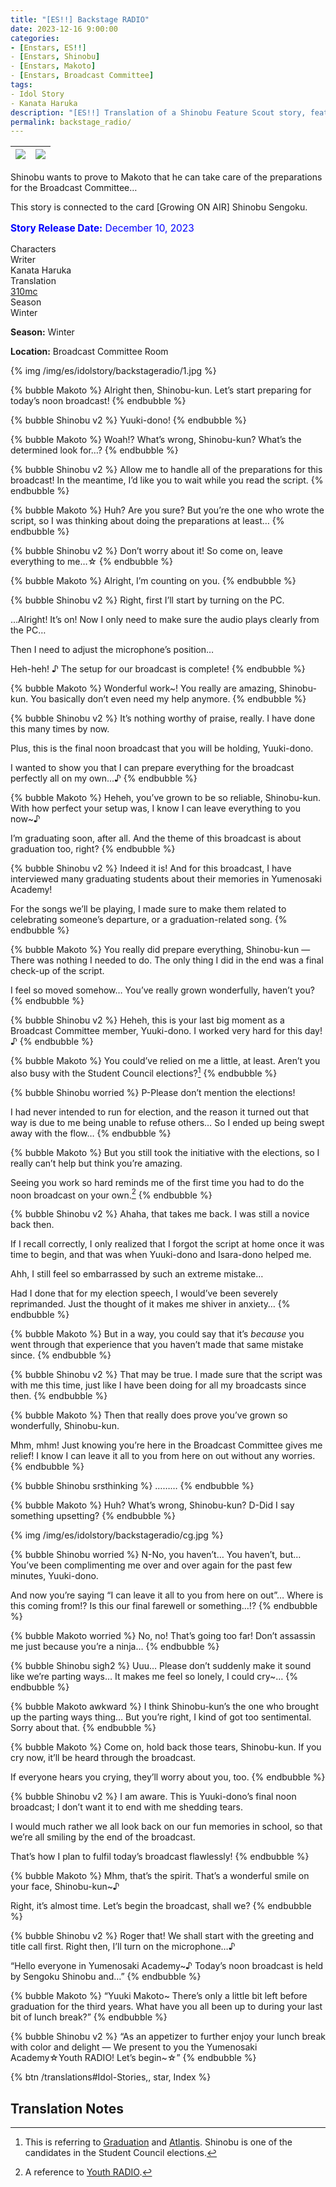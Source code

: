```yaml
---
title: "[ES!!] Backstage RADIO"
date: 2023-12-16 9:00:00
categories:
- [Enstars, ES!!]
- [Enstars, Shinobu]
- [Enstars, Makoto]
- [Enstars, Broadcast Committee]
tags:
- Idol Story
- Kanata Haruka
description: "[ES!!] Translation of a Shinobu Feature Scout story, featuring Makoto. Shinobu wants to prove to Makoto that he can take care of the preparations for the Broadcast Committee…"
permalink: backstage_radio/
---
```


![](/img/es/idolstory/backstageradio/c1.jpg)|![](/img/es/idolstory/backstageradio/c2.jpg)
:-:|:-:

Shinobu wants to prove to Makoto that he can take care of the preparations for the Broadcast Committee…

This story is connected to the card [Growing ON AIR] Shinobu Sengoku.

<p style="color:blue;font-size:110%;"><b>Story Release Date:</b> December 10, 2023</p>

<div class="three-wrapper" style="--storyColor:#965e7d;--storyColor-rgb:150,94,125;--storyColor-h:326.8;--storyColor-s: 23%;--storyColor-l:47.8%;">
    <div class="info-area">
        <div class="info">
            <div class="info-item characters">
                <div class="label">
                    Characters
                </div>
                <div class="value">
                <a href="/categories/Enstars/Shinobu" character="Shinobu"></a>
                <a href="/categories/Enstars/Makoto" character="Makoto"></a>
                </div>
            </div>
            <div class="info-item one">
                <div class="label">
                    Writer
                </div>
                <div class="value">
                    Kanata Haruka
                </div>
            </div>
            <div class="info-item two">
                <div class="label">
                    Translation
                </div>
                <div class="value">
                    <a href="/about">310mc</a>
                </div>
            </div>
            <div class="info-item three">
                <div class="label">
                   Season
                </div>
                <div class="value">                 
                    Winter
                </div>
            </div>
        </div>
    </div>
</div>

<!-- more -->

<div class="msr-season winter">
    <p><span><b>Season:</b> Winter</span></p>
</div>

<div class="msr-location">
    <p><span><b>Location:</b> Broadcast Committee Room</span></p>
</div>

{% img /img/es/idolstory/backstageradio/1.jpg %}

{% bubble Makoto %}
Alright then, Shinobu-kun. Let’s start preparing for today’s noon broadcast!
{% endbubble %}

{% bubble Shinobu v2 %}
Yuuki-dono!
{% endbubble %}

{% bubble Makoto %}
Woah!? What’s wrong, Shinobu-kun? What’s the determined look for…?
{% endbubble %}

{% bubble Shinobu v2 %}
Allow me to handle all of the preparations for this broadcast! In the meantime, I’d like you to wait while you read the script.
{% endbubble %}

{% bubble Makoto %}
Huh? Are you sure? But you’re the one who wrote the script, so I was thinking about doing the preparations at least…
{% endbubble %}

{% bubble Shinobu v2 %}
Don’t worry about it! So come on, leave everything to me…☆
{% endbubble %}

{% bubble Makoto %}
Alright, I’m counting on you.
{% endbubble %}

{% bubble Shinobu v2 %}
Right, first I’ll start by turning on the PC.

…Alright! It’s on! Now I only need to make sure the audio plays clearly from the PC…

Then I need to adjust the microphone’s position…

Heh-heh! ♪ The setup for our broadcast is complete!
{% endbubble %}

{% bubble Makoto %}
Wonderful work~! You really are amazing, Shinobu-kun. You basically don’t even need my help anymore.
{% endbubble %}

{% bubble Shinobu v2 %}
It’s nothing worthy of praise, really. I have done this many times by now.

Plus, this is the final noon broadcast that you will be holding, Yuuki-dono.

I wanted to show you that I can prepare everything for the broadcast perfectly all on my own…♪
{% endbubble %}

{% bubble Makoto %}
Heheh, you’ve grown to be so reliable, Shinobu-kun. With how perfect your setup was, I know I can leave everything to you now~♪

I’m graduating soon, after all. And the theme of this broadcast is about graduation too, right?
{% endbubble %}

{% bubble Shinobu v2 %}
Indeed it is! And for this broadcast, I have interviewed many graduating students about their memories in Yumenosaki Academy!

For the songs we’ll be playing, I made sure to make them related to celebrating someone’s departure, or a graduation-related song.
{% endbubble %}

{% bubble Makoto %}
You really did prepare everything, Shinobu-kun — There was nothing I needed to do. The only thing I did in the end was a final check-up of the script.

I feel so moved somehow… You’ve really grown wonderfully, haven’t you?
{% endbubble %}

{% bubble Shinobu v2 %}
Heheh, this is your last big moment as a Broadcast Committee member, Yuuki-dono. I worked very hard for this day! ♪
{% endbubble %}

{% bubble Makoto %}
You could’ve relied on me a little, at least. Aren’t you also busy with the Student Council elections?[^1]
{% endbubble %}

{% bubble Shinobu worried %}
P-Please don’t mention the elections!

I had never intended to run for election, and the reason it turned out that way is due to me being unable to refuse others… So I ended up being swept away with the flow…
{% endbubble %}

{% bubble Makoto %}
But you still took the initiative with the elections, so I really can’t help but think you’re amazing.

Seeing you work so hard reminds me of the first time you had to do the noon broadcast on your own.[^2]
{% endbubble %}

{% bubble Shinobu v2 %}
Ahaha, that takes me back. I was still a novice back then.

If I recall correctly, I only realized that I forgot the script at home once it was time to begin, and that was when Yuuki-dono and Isara-dono helped me.

Ahh, I still feel so embarrassed by such an extreme mistake…

Had I done that for my election speech, I would’ve been severely reprimanded. Just the thought of it makes me shiver in anxiety…
{% endbubble %}

{% bubble Makoto %}
But in a way, you could say that it’s <em>because</em> you went through that experience that you haven’t made that same mistake since.
{% endbubble %}

{% bubble Shinobu v2 %}
That may be true. I made sure that the script was with me this time, just like I have been doing for all my broadcasts since then.
{% endbubble %}

{% bubble Makoto %}
Then that really does prove you’ve grown so wonderfully, Shinobu-kun.

Mhm, mhm! Just knowing you’re here in the Broadcast Committee gives me relief! I know I can leave it all to you from here on out without any worries.
{% endbubble %}

{% bubble Shinobu srsthinking %}
………
{% endbubble %}

{% bubble Makoto %}
Huh? What’s wrong, Shinobu-kun? D-Did I say something upsetting?
{% endbubble %}

{% img /img/es/idolstory/backstageradio/cg.jpg %}

{% bubble Shinobu worried %}
N-No, you haven’t… You haven’t, but… You’ve been complimenting me over and over again for the past few minutes, Yuuki-dono.

And now you’re saying “I can leave it all to you from here on out”… Where is this coming from!? Is this our final farewell or something…!?
{% endbubble %}

{% bubble Makoto worried %}
No, no! That’s going too far! Don’t assassin me just because you’re a ninja…
{% endbubble %}

{% bubble Shinobu sigh2 %}
Uuu… Please don’t suddenly make it sound like we’re parting ways… It makes me feel so lonely, I could cry~…
{% endbubble %}

{% bubble Makoto awkward %}
I think Shinobu-kun’s the one who brought up the parting ways thing… But you’re right, I kind of got too sentimental. Sorry about that.
{% endbubble %}

{% bubble Makoto %}
Come on, hold back those tears, Shinobu-kun. If you cry now, it’ll be heard through the broadcast.

If everyone hears you crying, they’ll worry about you, too.
{% endbubble %}

{% bubble Shinobu v2 %}
I am aware. This is Yuuki-dono’s final noon broadcast; I don’t want it to end with me shedding tears.

I would much rather we all look back on our fun memories in school, so that we’re all smiling by the end of the broadcast.

That’s how I plan to fulfil today’s broadcast flawlessly!
{% endbubble %}

{% bubble Makoto %}
Mhm, that’s the spirit. That’s a wonderful smile on your face, Shinobu-kun~♪

Right, it’s almost time. Let’s begin the broadcast, shall we?
{% endbubble %}

{% bubble Shinobu v2 %}
Roger that! We shall start with the greeting and title call first. Right then, I’ll turn on the microphone…♪

“Hello everyone in Yumenosaki Academy~♪ Today’s noon broadcast is held by Sengoku Shinobu and…”
{% endbubble %}

{% bubble Makoto %}
“Yuuki Makoto~ There’s only a little bit left before graduation for the third years. What have you all been up to during your last bit of lunch break?”
{% endbubble %}

{% bubble Shinobu v2 %}
“As an appetizer to further enjoy your lunch break with color and delight — We present to you the Yumenosaki Academy☆Youth RADIO! Let’s begin~☆”
{% endbubble %}

<div toc>{% btn /translations#Idol-Stories,, star, Index %}</div>

## Translation Notes

[^1]: This is referring to <a href="https://ensemble-stars.fandom.com/wiki/Graduation" target="_blank">Graduation</a> and <a href="https://ensemble-stars.fandom.com/wiki/Atlantis" target="_blank">Atlantis</a>. Shinobu is one of the candidates in the Student Council elections.
[^2]: A reference to <a href="https://ensemble-stars.fandom.com/wiki/Youth_RADIO" target="_blank">Youth RADIO</a>.
